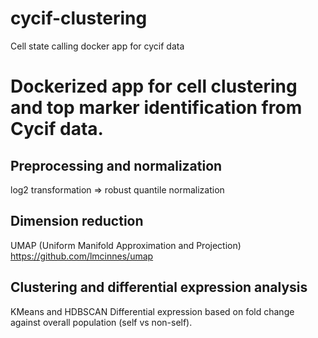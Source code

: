 # cycif-clustering
Cell state calling docker app for cycif data
# Dockerized app for cell clustering and top marker identification from Cycif data. 
## Preprocessing and normalization
log2 transformation => robust quantile normalization

## Dimension reduction
UMAP (Uniform Manifold Approximation and Projection)
https://github.com/lmcinnes/umap

## Clustering and differential expression analysis
KMeans and HDBSCAN
Differential expression based on fold change against overall population (self vs non-self).
